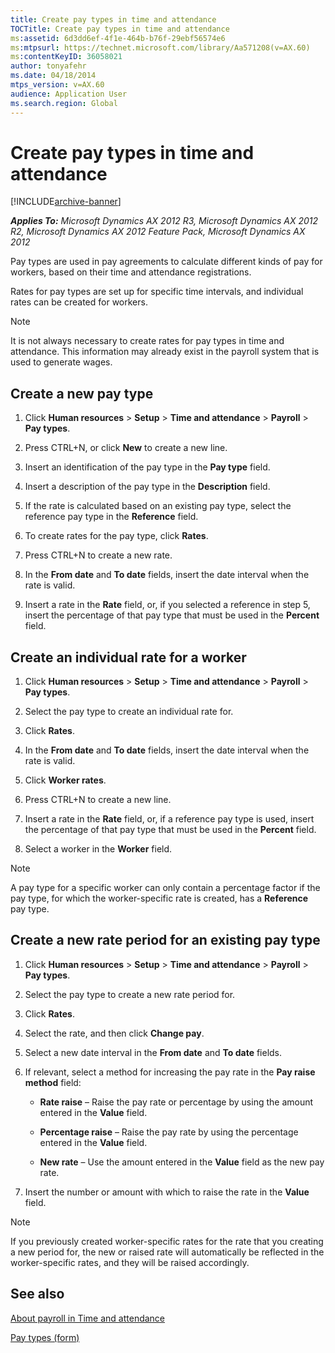 ```yaml
---
title: Create pay types in time and attendance
TOCTitle: Create pay types in time and attendance
ms:assetid: 6d3dd6ef-4f1e-464b-b76f-29ebf56574e6
ms:mtpsurl: https://technet.microsoft.com/library/Aa571208(v=AX.60)
ms:contentKeyID: 36058021
author: tonyafehr
ms.date: 04/18/2014
mtps_version: v=AX.60
audience: Application User
ms.search.region: Global
---
```


# Create pay types in time and attendance 


[!INCLUDE[archive-banner](includes/archive-banner.md)]


_**Applies To:** Microsoft Dynamics AX 2012 R3, Microsoft Dynamics AX 2012 R2, Microsoft Dynamics AX 2012 Feature Pack, Microsoft Dynamics AX 2012_

Pay types are used in pay agreements to calculate different kinds of pay for workers, based on their time and attendance registrations.

Rates for pay types are set up for specific time intervals, and individual rates can be created for workers.


> [!NOTE]
> <P>It is not always necessary to create rates for pay types in time and attendance. This information may already exist in the payroll system that is used to generate wages.</P>



## Create a new pay type

1.  Click **Human resources** \> **Setup** \> **Time and attendance** \> **Payroll** \> **Pay types**.

2.  Press CTRL+N, or click **New** to create a new line.

3.  Insert an identification of the pay type in the **Pay type** field.

4.  Insert a description of the pay type in the **Description** field.

5.  If the rate is calculated based on an existing pay type, select the reference pay type in the **Reference** field.

6.  To create rates for the pay type, click **Rates**.

7.  Press CTRL+N to create a new rate.

8.  In the **From date** and **To date** fields, insert the date interval when the rate is valid.

9.  Insert a rate in the **Rate** field, or, if you selected a reference in step 5, insert the percentage of that pay type that must be used in the **Percent** field.

## Create an individual rate for a worker

1.  Click **Human resources** \> **Setup** \> **Time and attendance** \> **Payroll** \> **Pay types**.

2.  Select the pay type to create an individual rate for.

3.  Click **Rates**.

4.  In the **From date** and **To date** fields, insert the date interval when the rate is valid.

5.  Click **Worker rates**.

6.  Press CTRL+N to create a new line.

7.  Insert a rate in the **Rate** field, or, if a reference pay type is used, insert the percentage of that pay type that must be used in the **Percent** field.

8.  Select a worker in the **Worker** field.


> [!NOTE]
> <P>A pay type for a specific worker can only contain a percentage factor if the pay type, for which the worker-specific rate is created, has a <STRONG>Reference</STRONG> pay type.</P>



## Create a new rate period for an existing pay type

1.  Click **Human resources** \> **Setup** \> **Time and attendance** \> **Payroll** \> **Pay types**.

2.  Select the pay type to create a new rate period for.

3.  Click **Rates**.

4.  Select the rate, and then click **Change pay**.

5.  Select a new date interval in the **From date** and **To date** fields.

6.  If relevant, select a method for increasing the pay rate in the **Pay raise method** field:
    
      - **Rate raise** – Raise the pay rate or percentage by using the amount entered in the **Value** field.
    
      - **Percentage raise** – Raise the pay rate by using the percentage entered in the **Value** field.
    
      - **New rate** – Use the amount entered in the **Value** field as the new pay rate.

7.  Insert the number or amount with which to raise the rate in the **Value** field.


> [!NOTE]
> <P>If you previously created worker-specific rates for the rate that you creating a new period for, the new or raised rate will automatically be reflected in the worker-specific rates, and they will be raised accordingly.</P>



## See also

[About payroll in Time and attendance](about-payroll-in-time-and-attendance.md)

[Pay types (form)](https://technet.microsoft.com/library/aa598661\(v=ax.60\))

  


